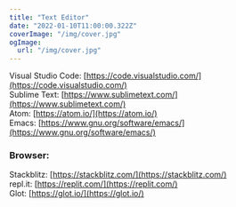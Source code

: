 ```yaml
---
title: "Text Editor"
date: "2022-01-10T11:00:00.322Z"
coverImage: "/img/cover.jpg"
ogImage:
  url: "/img/cover.jpg"
---
```


Visual Studio Code: [https://code.visualstudio.com/](https://code.visualstudio.com/)  
Sublime Text: [https://www.sublimetext.com/](https://www.sublimetext.com/)  
Atom: [https://atom.io/](https://atom.io/)  
Emacs: [https://www.gnu.org/software/emacs/](https://www.gnu.org/software/emacs/)  

### Browser:

Stackblitz: [https://stackblitz.com/](https://stackblitz.com/)  
repl.it: [https://replit.com/](https://replit.com/)  
Glot: [https://glot.io/](https://glot.io/)  
